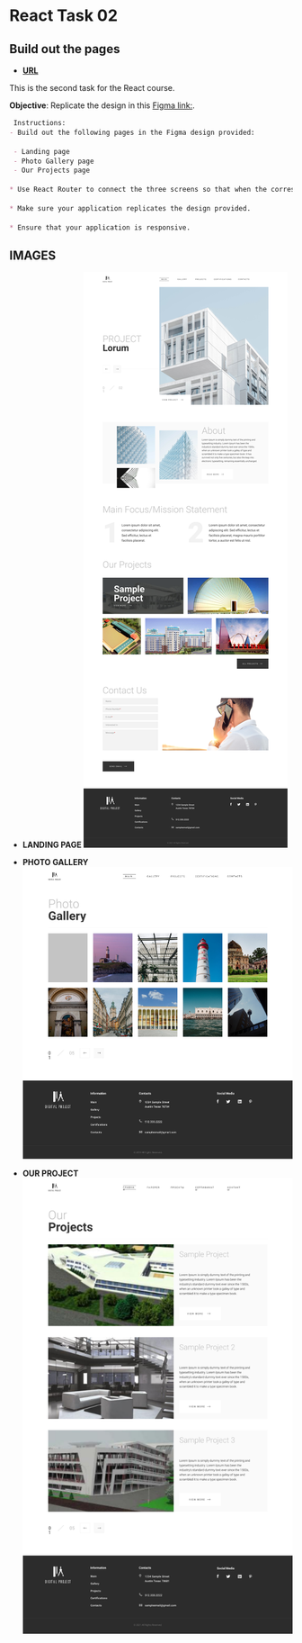 # React Task 02

## Build out the pages

- **[URL](https://task02-nine.vercel.app/)**

This is the second task for the React course.

**Objective**: Replicate the design in this [Figma link:](https://www.figma.com/design/WxaEXAklM65lMTGcsEOuLL/Website-of-architects---free-website-(Community)?node-id=0-1&t=2vry7aOPpNpJquOg-0).

````markdown
 Instructions:
- Build out the following pages in the Figma design provided:

 - Landing page
 - Photo Gallery page
 - Our Projects page

* Use React Router to connect the three screens so that when the corresponding buttons are clicked, it should take us to the corresponding screen.

* Make sure your application replicates the design provided.

* Ensure that your application is responsive.
````

## IMAGES

- **LANDING PAGE**
![landing_page](/taskSamples/react_task_02/land.png)

- **PHOTO GALLERY**
![Photo Gallery](/taskSamples/react_task_02/photoGallery.jpg)

- **OUR PROJECT**
![our Project](/taskSamples/react_task_02/ourProject.png)
